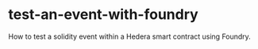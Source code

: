 # test-an-event-with-foundry
How to test a solidity event within a Hedera smart contract using Foundry.
